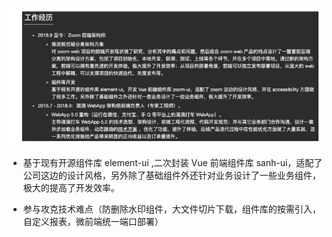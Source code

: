 
![](./img/1.png)

- 基于现有开源组件库 element-ui ,二次封装 Vue 前端组件库 sanh-ui，适配了公司这边的设计风格，另外除了基础组件外还针对业务设计了一些业务组件，极大的提高了开发效率。

- 参与攻克技术难点（防删除水印组件，大文件切片下载，组件库的按需引入，自定义报表，微前端统一端口部署）

